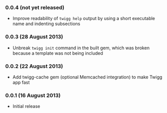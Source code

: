 ### 0.0.4 (not yet released)

* Improve readability of `twigg help` output by using a short executable name
  and indenting subsections

### 0.0.3 (28 August 2013)

* Unbreak `twigg init` command in the built gem, which was broken because a
  template was not being included

### 0.0.2 (22 August 2013)

* Add twigg-cache gem (optional Memcached integration) to make Twigg app fast

### 0.0.1 (16 August 2013)

* Initial release

